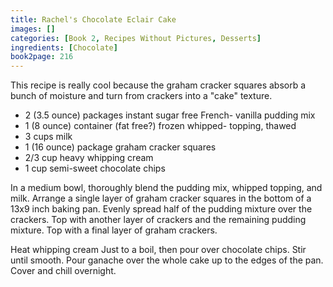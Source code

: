 ```yaml
---
title: Rachel's Chocolate Eclair Cake
images: []
categories: [Book 2, Recipes Without Pictures, Desserts]
ingredients: [Chocolate]
book2page: 216
---
```


This recipe is really cool because the graham cracker squares absorb a bunch of moisture and turn from crackers into a "cake" texture. 

- 2 (3.5 ounce) packages instant sugar free French- vanilla pudding mix
- 1 (8 ounce) container (fat free?) frozen whipped- topping, thawed
- 3 cups milk
- 1 (16 ounce) package graham cracker squares
- 2/3 cup heavy whipping cream
- 1 cup semi-sweet chocolate chips

In a medium bowl, thoroughly blend the pudding mix, whipped topping, and milk. Arrange a single layer of graham cracker squares in the bottom of a 13x9 inch baking pan. Evenly spread half of the pudding mixture over the crackers. Top with another layer of crackers and the remaining pudding mixture. Top with a final layer of graham crackers. 

Heat whipping cream Just to a boil, then pour over chocolate chips. Stir until smooth. Pour ganache over the whole cake up to the edges of the pan. Cover and chill overnight.